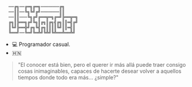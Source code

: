```
  ──╔╗──╔═╗╔═╗───────╔╗
  ──║║──╚╗╚╝╔╝───────║║
  ──║║───╚╗╔╝╔══╦═╗╔═╝╠══╦═╗
  ╔╗║╠══╗╔╝╚╗║╔╗║╔╗╣╔╗║║═╣╔╝
  ║╚╝╠══╬╝╔╗╚╣╔╗║║║║╚╝║║═╣║
  ╚══╝──╚═╝╚═╩╝╚╩╝╚╩══╩══╩╝
```
- 💻 Programador casual.
- 🇭🇳

>"El conocer está bien, pero el querer ir más allá puede traer consigo cosas inimaginables, capaces de hacerte desear volver a aquellos tiempos donde todo era más... ¿simple?"
